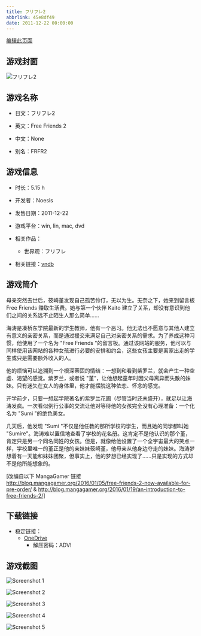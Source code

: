 ```yaml
---
title: フリフレ2
abbrlink: 45e8df49
date: 2011-12-22 00:00:00
---
```

[编辑此页面](https://github.com/ACG-3/ADV3-source/blob/main/source/_posts/games/%E3%83%95%E3%83%AA%E3%83%95%E3%83%AC2.md)

## 游戏封面

![フリフレ2](https://pan.timero.xyz/d/onedrive/img_lib_001/%E3%83%95%E3%83%AA%E3%83%95%E3%83%AC2_cover.avif)


## 游戏名称

- 日文：フリフレ2
- 英文：Free Friends 2
- 中文：None

- 别名：FRFR2


## 游戏信息

- 时长：5.15 h
- 开发者：Noesis
- 发售日期：2011-12-22
- 游戏平台：win, lin, mac, dvd
- 相关作品：
   - 世界观：フリフレ

- 相关链接：[vndb](https://vndb.org/v8322)


## 游戏简介

母亲突然去世后，筱崎堇发现自己孤苦伶仃，无以为生。无奈之下，她来到留言板 Free Friends 赚取生活费。她与第一个伙伴 Kaito 建立了关系，却没有意识到他们之间的关系远不止陌生人那么简单......

海涛是凑桥东学院最新的学生教师，他有一个恶习。他无法也不愿意与其他人建立有意义的亲密关系，而是通过援交来满足自己对亲密关系的需求。为了养成这种习惯，他使用了一个名为 "Free Friends "的留言板。通过该网站的服务，他可以与同样使用该网站的各种女孩进行必要的安排和约会，这些女孩主要是离家出走的学生或只是需要额外收入的人。

他的烦恼可以追溯到一个根深蒂固的情结：一想到和看到紫罗兰，就会产生一种空虚、渴望的感觉。紫罗兰，或者说 "堇"，让他想起童年时因父母离异而失散的妹妹。只有迷失在女人的身体里，他才能摆脱这种依恋、怀念的感觉。

开学前夕，只要一想起学院著名的紫罗兰花圃（尽管当时还未盛开），就足以让海涛发疯。一次看似例行公事的交流让他对等待他的女孩完全没有心理准备：一个化名为 "Sumi "的绝色美女。

几天后，他发现 "Sumi "不仅是他任教的那所学校的学生，而且她的同学都叫她 "Sumire"。海涛难以置信地查看了学校的花名册。这肯定不是他认识的那个堇，肯定只是另一个同名同姓的女孩。但是，就像给他设置了一个全宇宙最大的笑点一样，学校里唯一的堇正是他的亲妹妹筱崎堇，他母亲从他身边夺走的妹妹。海涛梦想着有一天能和妹妹团聚，但事实上，他的梦想已经实现了......只是实现的方式却不是他所能想象的。

[改编自以下 MangaGamer 链接 http://blog.mangagamer.org/2016/01/05/free-friends-2-now-available-for-pre-order/ & http://blog.mangagamer.org/2016/01/19/an-introduction-to-free-friends-2/]


## 下载链接

- 稳定链接：
    - [OneDrive](https://pan.timero.xyz/onedrive/adv_lib_001/%E3%83%95%E3%83%AA%E3%83%95%E3%83%AC2)
        - 解压密码：ADV!



## 游戏截图


![Screenshot 1](https://pan.timero.xyz/d/onedrive/img_lib_001/%E3%83%95%E3%83%AA%E3%83%95%E3%83%AC2_Screenshot_1.avif)

![Screenshot 2](https://pan.timero.xyz/d/onedrive/img_lib_001/%E3%83%95%E3%83%AA%E3%83%95%E3%83%AC2_Screenshot_2.avif)

![Screenshot 3](https://pan.timero.xyz/d/onedrive/img_lib_001/%E3%83%95%E3%83%AA%E3%83%95%E3%83%AC2_Screenshot_3.avif)

![Screenshot 4](https://pan.timero.xyz/d/onedrive/img_lib_001/%E3%83%95%E3%83%AA%E3%83%95%E3%83%AC2_Screenshot_4.avif)

![Screenshot 5](https://pan.timero.xyz/d/onedrive/img_lib_001/%E3%83%95%E3%83%AA%E3%83%95%E3%83%AC2_Screenshot_5.avif)

